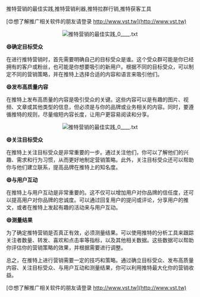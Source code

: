 推特营销的最佳实践,推特营销利器,推特拉群行销,推特获客工具

[😍想了解推广相关软件的朋友请登录 http://www.vst.tw](http://www.vst.tw)

 <center><img src="https://vst.tw/MP4/tuiguang/png/6.png" alt="推特营销的最佳实践_0____.txt"></center>

**😄确定目标受众**

在进行推特营销时，首先需要明确自己的目标受众是谁。这个受众群可能是你已经拥有的客户或粉丝，也可能是你想要吸引的新用户。根据不同的目标受众，可以制定不同的营销策略，并在推特上选择合适的内容和语言来吸引他们。

**😄发布高质量内容**

在推特上发布高质量的内容是吸引受众的关键。这些内容可以是有趣的图片、视频、文章或其他类型的信息，但必须是与你的品牌或业务相关的内容。同时，要遵循推特的规则，尽量缩短内容长度，让用户更容易阅读和分享。

 <center><img src="https://vst.tw/MP4/tuiguang/png/7.png" alt="推特营销的最佳实践_0____.txt"></center>

**😄关注目标受众**

在推特上关注目标受众是非常重要的一步。通过关注他们，你可以了解他们的兴趣、需求和行为习惯，从而更好地制定营销策略。此外，关注目标受众还可以帮助你与他们建立联系，提高品牌在推特上的知名度。

**😄与用户互动**

在推特上与用户互动是非常重要的。这不仅可以增加用户对你品牌的信任度，还可以提高用户对你品牌的忠诚度。可以通过回复用户的提问或评论，分享用户的推文，或者在推特上发起有趣的活动来与用户互动。

**😄测量结果**

为了确定推特营销是否真正有效，必须测量结果。可以使用推特的分析工具来跟踪关注者数量、转发、喜欢和点击率等指标，以及其他相关数据。这些数据可以帮助你评估你的营销策略的效果，并根据需要进行调整。

总之，在推特上进行营销需要一定的技巧和策略。通过确立目标受众、发布高质量内容、关注目标受众、与用户互动和测量结果，你可以利用推特最大化你的营销收益。

[😍想了解推广相关软件的朋友请登录 http://www.vst.tw](http://www.vst.tw)



